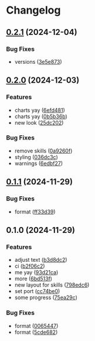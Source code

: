 # Changelog

## [0.2.1](https://github.com/LunchTimeCode/me/compare/v0.2.0...v0.2.1) (2024-12-04)


### Bug Fixes

* versions ([3e5e873](https://github.com/LunchTimeCode/me/commit/3e5e87327b0009aaec51d7fa2320acc0dde0939e))

## [0.2.0](https://github.com/LunchTimeCode/me/compare/v0.1.1...v0.2.0) (2024-12-03)


### Features

* charts yay ([6efd481](https://github.com/LunchTimeCode/me/commit/6efd4818e3e9859f01b0d00af893aa83c403709b))
* charts yay ([0b5b36b](https://github.com/LunchTimeCode/me/commit/0b5b36b33048e992bf9aaaa51a72f5b28361f7d5))
* new look ([25dc202](https://github.com/LunchTimeCode/me/commit/25dc202fe5146080dac21e6b40cb53c2ac21b267))


### Bug Fixes

* remove skills ([0a9260f](https://github.com/LunchTimeCode/me/commit/0a9260f513b6eca6d7536894d285af0ffa1effb3))
* styling ([036dc3c](https://github.com/LunchTimeCode/me/commit/036dc3c52c49a1dcbc9f49656013071e0daf8acd))
* warnings ([6edbf27](https://github.com/LunchTimeCode/me/commit/6edbf27f4217cfcece95dd105963e9babf4d24d2))

## [0.1.1](https://github.com/LunchTimeCode/me/compare/v0.1.0...v0.1.1) (2024-11-29)


### Bug Fixes

* format ([ff33d39](https://github.com/LunchTimeCode/me/commit/ff33d399dfb00cd46340adf11070745bde1c9d19))

## 0.1.0 (2024-11-29)


### Features

* adjust text ([b3d8dc2](https://github.com/LunchTimeCode/me/commit/b3d8dc259a5714d1f70caab421070ef4d2bf94f2))
* ci ([b2f06c2](https://github.com/LunchTimeCode/me/commit/b2f06c2188410de17e50c49864f6aeba8600fffb))
* me yay ([93d21ca](https://github.com/LunchTimeCode/me/commit/93d21ca0d8662724ed9b4ce874135f102f5258b2))
* more ([6bd513f](https://github.com/LunchTimeCode/me/commit/6bd513f6fbee24e1a2021e1e51dac097ebcd82f5))
* new layout for skills ([798edc6](https://github.com/LunchTimeCode/me/commit/798edc60de8d6befd350a00d64400bcddbfb87f8))
* set port ([cc74be0](https://github.com/LunchTimeCode/me/commit/cc74be074b4e627e0ced533b01b109a073e6cc7c))
* some progress ([75ea29c](https://github.com/LunchTimeCode/me/commit/75ea29c91d9a593803b9c07b5c9fcb19fd8bd73f))


### Bug Fixes

* format ([0065447](https://github.com/LunchTimeCode/me/commit/0065447b175a93acda73f0dd635efe381ec3268f))
* format ([5cde682](https://github.com/LunchTimeCode/me/commit/5cde682b5c3732ca46384c9f3ae21c6936c11fb6))

